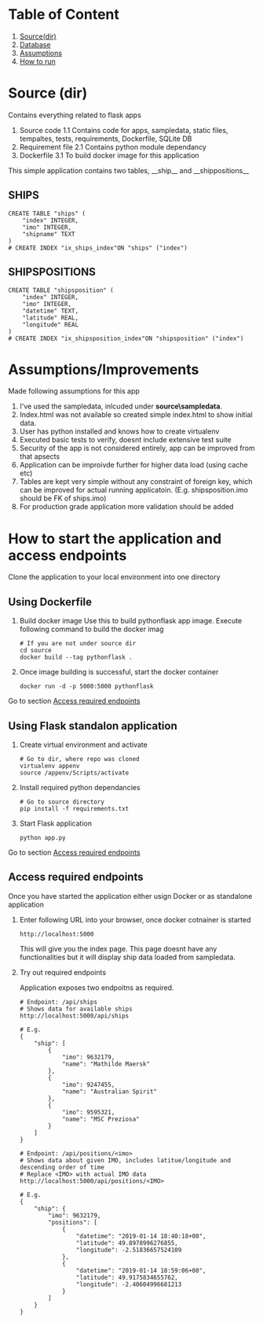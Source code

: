 # Table of Content
1. [Source(dir)](#source)
2. [Database](#db)
3. [Assumptions](#assumptions)
4. [How to run](#howtorun)

<div id="source">

# Source (dir)
Contains everything related to flask apps
1. Source code
    1.1 Contains code for apps, sampledata, static files, tempaltes, tests, requirements, Dockerfile, SQLite DB
2. Requirement file
    2.1 Contains python module dependancy
3. Dockerfile
    3.1 To build docker image for this application

<div id="db">
This simple application contains two tables, __ship__ and __shippositions__

## SHIPS
```
CREATE TABLE "ships" (
    "index" INTEGER,
    "imo" INTEGER,
    "shipname" TEXT
)
# CREATE INDEX "ix_ships_index"ON "ships" ("index")
```

## SHIPSPOSITIONS
```
CREATE TABLE "shipsposition" (
    "index" INTEGER,
    "imo" INTEGER,
    "datetime" TEXT,
    "latitude" REAL,
    "longitude" REAL
)
# CREATE INDEX "ix_shipsposition_index"ON "shipsposition" ("index")
```

<div id="assumptions">

# Assumptions/Improvements
Made following assumptions for this app

1. I've used the sampledata, inlcuded under __source\sampledata__.
2. Index.html was not available so created simple index.html to show initial data.
3. User has python installed and knows how to create virtualenv
4. Executed basic tests to verify, doesnt include extensive test suite
5. Security of the app is not considered entirely, app can be improved from that apsects
6. Application can be improivde further for higher data load (using cache etc)
7. Tables are kept very simple without any constraint of foreign key, which can be improved for actual running applicatoin. (E.g. shipsposition.imo should be FK of ships.imo)
8. For production grade application more validation should be added

<div id="howtorun">

# How to start the application and access endpoints

Clone the application to your local environment into one directory

## Using Dockerfile

1. Build docker image
    Use this to build pythonflask app image. Execute following command to build the docker imag
    ```
    # If you are not under source dir
    cd source
    docker build --tag pythonflask .
    ```

2. Once image building is successful, start the docker container
    ```
    docker run -d -p 5000:5000 pythonflask
    ```
Go to section [Access required endpoints](#access) 
    
## Using Flask standalon application

1. Create virtual environment and activate
    ```
    # Go to dir, where repo was cloned
    virtualenv appenv
    source /appenv/Scripts/activate
    ```
2. Install required python dependancies
    ```
    # Go to source directory
    pip install -f requirements.txt
    ```
3. Start Flask application
    ```
    python app.py
    ```
Go to section [Access required endpoints](#access)

<div id="access">

## Access required endpoints

Once you have started the application either usign Docker or as standalone application

1. Enter following URL into your browser, once docker cotnainer is started

    ```
    http://localhost:5000
    ```
    This will give you the index page. This page doesnt have any functionalities but it will display ship data loaded from sampledata.

2. Try out required endpoints
    
    Application exposes two endpoitns as required.

    ```
    # Endpoint: /api/ships
    # Shows data for available ships
    http://localhost:5000/api/ships

    # E.g.
    {
        "ship": [
            {
                "imo": 9632179,
                "name": "Mathilde Maersk"
            },
            {
                "imo": 9247455,
                "name": "Australian Spirit"
            },
            {
                "imo": 9595321,
                "name": "MSC Preziosa"
            }
        ]
    }
    ```

    ```
    # Endpoint: /api/positions/<imo>
    # Shows data about given IMO, includes latitue/longitude and descending order of time
    # Replace <IMO> with actual IMO data
    http://localhost:5000/api/positions/<IMO>

    # E.g.
    {
        "ship": {
            "imo": 9632179,
            "positions": [
                {
                    "datetime": "2019-01-14 18:40:18+00",
                    "latitude": 49.8978996276855,
                    "longitude": -2.51836657524109
                },
                {
                    "datetime": "2019-01-14 18:59:06+00",
                    "latitude": 49.9175834655762,
                    "longitude": -2.40604996681213
                }
            ]
        }
    }
    ```
